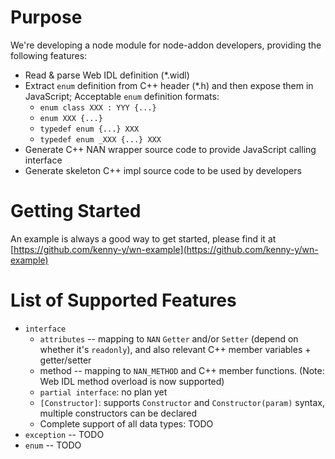 # Purpose #
We're developing a node module for node-addon developers, providing the following features:

 - Read & parse Web IDL definition (*.widl)
 - Extract `enum` definition from C++ header (*.h) and then expose them in JavaScript; Acceptable `enum` definition formats:
   - `enum class XXX : YYY {...}`
   - `enum XXX {...}`
   - `typedef enum {...} XXX`
   - `typedef enum _XXX {...} XXX`
 - Generate C++ NAN wrapper source code to provide JavaScript calling interface
 - Generate skeleton C++ impl source code to be used by developers

# Getting Started #

An example is always a good way to get started, please find it at [https://github.com/kenny-y/wn-example](https://github.com/kenny-y/wn-example)


# List of Supported Features #

 - `interface`
   - `attributes` -- mapping to `NAN` `Getter` and/or `Setter` (depend on whether it's `readonly`), and also relevant C++ member variables + getter/setter
   - method -- mapping to `NAN_METHOD` and C++ member functions.
     (Note: Web IDL method overload is now supported)
   - `partial interface`: no plan yet
   - `[Constructor]`: supports `Constructor` and `Constructor(param)` syntax, multiple constructors can be declared
   - Complete support of all data types: TODO
 - `exception` -- TODO
 - `enum` -- TODO
